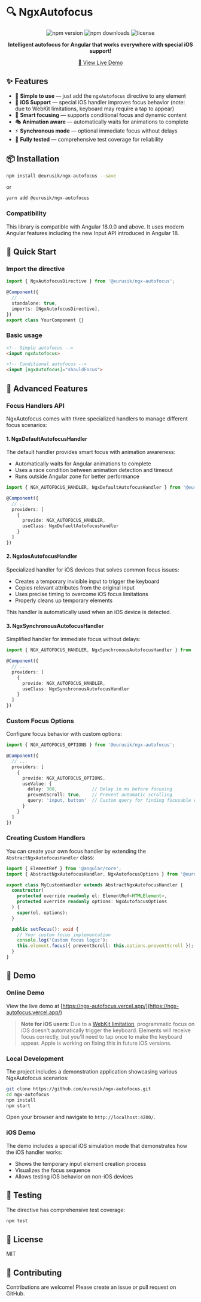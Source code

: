 # 🔍 NgxAutofocus

<p align="center">
  <img src="https://img.shields.io/npm/v/@eurusik/ngx-autofocus.svg" alt="npm version">
  <img src="https://img.shields.io/npm/dm/@eurusik/ngx-autofocus.svg" alt="npm downloads">
  <img src="https://img.shields.io/github/license/eurusik/ngx-autofocus.svg" alt="license">
</p>

<p align="center">
  <b>Intelligent autofocus for Angular that works everywhere with special iOS support!</b>
</p>

<p align="center">
  <a href="https://ngx-autofocus.vercel.app/" target="_blank">📱 View Live Demo</a>
</p>

## ✨ Features

- 🚀 **Simple to use** — just add the `ngxAutofocus` directive to any element
- 📱 **iOS Support** — special iOS handler improves focus behavior (note: due to WebKit limitations, keyboard may require a tap to appear)
- 🎯 **Smart focusing** — supports conditional focus and dynamic content
- 🎭 **Animation aware** — automatically waits for animations to complete
- ⚡ **Synchronous mode** — optional immediate focus without delays
- 🧪 **Fully tested** — comprehensive test coverage for reliability

## 📦 Installation

```bash
npm install @eurusik/ngx-autofocus --save
```

or

```bash
yarn add @eurusik/ngx-autofocus
```

### Compatibility

This library is compatible with Angular 18.0.0 and above. It uses modern Angular features including the new Input API introduced in Angular 18.

## 🚀 Quick Start

### Import the directive

```typescript
import { NgxAutofocusDirective } from '@eurusik/ngx-autofocus';

@Component({
  // ...
  standalone: true,
  imports: [NgxAutofocusDirective],
})
export class YourComponent {}
```

### Basic usage

```html
<!-- Simple autofocus -->
<input ngxAutofocus>

<!-- Conditional autofocus -->
<input [ngxAutofocus]="shouldFocus">
```

## 🔧 Advanced Features

### Focus Handlers API

NgxAutofocus comes with three specialized handlers to manage different focus scenarios:

#### 1. NgxDefaultAutofocusHandler

The default handler provides smart focus with animation awareness:

- Automatically waits for Angular animations to complete
- Uses a race condition between animation detection and timeout
- Runs outside Angular zone for better performance

```typescript
import { NGX_AUTOFOCUS_HANDLER, NgxDefaultAutofocusHandler } from '@eurusik/ngx-autofocus';

@Component({
  // ...
  providers: [
    {
      provide: NGX_AUTOFOCUS_HANDLER,
      useClass: NgxDefaultAutofocusHandler
    }
  ]
})
```

#### 2. NgxIosAutofocusHandler

Specialized handler for iOS devices that solves common focus issues:

- Creates a temporary invisible input to trigger the keyboard
- Copies relevant attributes from the original input
- Uses precise timing to overcome iOS focus limitations
- Properly cleans up temporary elements

This handler is automatically used when an iOS device is detected.

#### 3. NgxSynchronousAutofocusHandler

Simplified handler for immediate focus without delays:

```typescript
import { NGX_AUTOFOCUS_HANDLER, NgxSynchronousAutofocusHandler } from '@eurusik/ngx-autofocus';

@Component({
  // ...
  providers: [
    {
      provide: NGX_AUTOFOCUS_HANDLER,
      useClass: NgxSynchronousAutofocusHandler
    }
  ]
})
```

### Custom Focus Options

Configure focus behavior with custom options:

```typescript
import { NGX_AUTOFOCUS_OPTIONS } from '@eurusik/ngx-autofocus';

@Component({
  // ...
  providers: [
    {
      provide: NGX_AUTOFOCUS_OPTIONS,
      useValue: { 
        delay: 300,             // Delay in ms before focusing
        preventScroll: true,    // Prevent automatic scrolling
        query: 'input, button'  // Custom query for finding focusable elements
      }
    }
  ]
})
```

### Creating Custom Handlers

You can create your own focus handler by extending the `AbstractNgxAutofocusHandler` class:

```typescript
import { ElementRef } from '@angular/core';
import { AbstractNgxAutofocusHandler, NgxAutofocusOptions } from '@eurusik/ngx-autofocus';

export class MyCustomHandler extends AbstractNgxAutofocusHandler {
  constructor(
    protected override readonly el: ElementRef<HTMLElement>,
    protected override readonly options: NgxAutofocusOptions
  ) {
    super(el, options);
  }

  public setFocus(): void {
    // Your custom focus implementation
    console.log('Custom focus logic');
    this.element.focus({ preventScroll: this.options.preventScroll });
  }
}
```

## 🌟 Demo

### Online Demo

View the live demo at [https://ngx-autofocus.vercel.app/](https://ngx-autofocus.vercel.app/)

> **Note for iOS users**: Due to a [WebKit limitation](https://bugs.webkit.org/show_bug.cgi?id=243416), programmatic focus on iOS doesn't automatically trigger the keyboard. Elements will receive focus correctly, but you'll need to tap once to make the keyboard appear. Apple is working on fixing this in future iOS versions.

### Local Development

The project includes a demonstration application showcasing various NgxAutofocus scenarios:

```bash
git clone https://github.com/eurusik/ngx-autofocus.git
cd ngx-autofocus
npm install
npm start
```

Open your browser and navigate to `http://localhost:4200/`.

### iOS Demo

The demo includes a special iOS simulation mode that demonstrates how the iOS handler works:

- Shows the temporary input element creation process
- Visualizes the focus sequence
- Allows testing iOS behavior on non-iOS devices

## 🧪 Testing

The directive has comprehensive test coverage:

```bash
npm test
```

## 📄 License

MIT

## 🤝 Contributing

Contributions are welcome! Please create an issue or pull request on GitHub.
